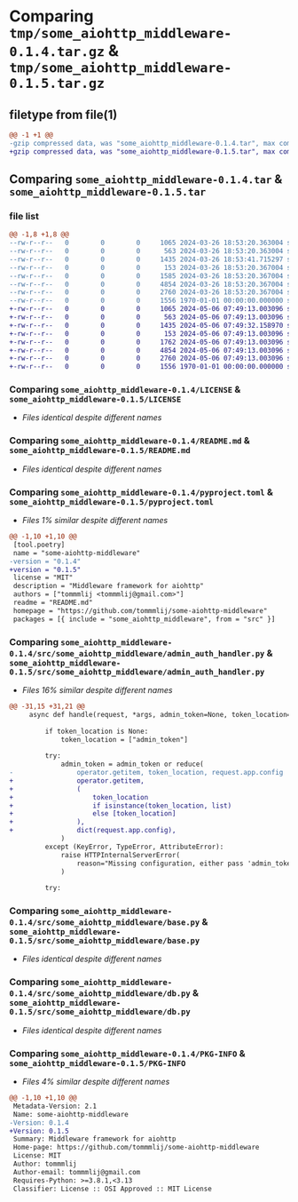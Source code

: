 # Comparing `tmp/some_aiohttp_middleware-0.1.4.tar.gz` & `tmp/some_aiohttp_middleware-0.1.5.tar.gz`

## filetype from file(1)

```diff
@@ -1 +1 @@
-gzip compressed data, was "some_aiohttp_middleware-0.1.4.tar", max compression
+gzip compressed data, was "some_aiohttp_middleware-0.1.5.tar", max compression
```

## Comparing `some_aiohttp_middleware-0.1.4.tar` & `some_aiohttp_middleware-0.1.5.tar`

### file list

```diff
@@ -1,8 +1,8 @@
--rw-r--r--   0        0        0     1065 2024-03-26 18:53:20.363004 some_aiohttp_middleware-0.1.4/LICENSE
--rw-r--r--   0        0        0      563 2024-03-26 18:53:20.363004 some_aiohttp_middleware-0.1.4/README.md
--rw-r--r--   0        0        0     1435 2024-03-26 18:53:41.715297 some_aiohttp_middleware-0.1.4/pyproject.toml
--rw-r--r--   0        0        0      153 2024-03-26 18:53:20.367004 some_aiohttp_middleware-0.1.4/src/some_aiohttp_middleware/__init__.py
--rw-r--r--   0        0        0     1585 2024-03-26 18:53:20.367004 some_aiohttp_middleware-0.1.4/src/some_aiohttp_middleware/admin_auth_handler.py
--rw-r--r--   0        0        0     4854 2024-03-26 18:53:20.367004 some_aiohttp_middleware-0.1.4/src/some_aiohttp_middleware/base.py
--rw-r--r--   0        0        0     2760 2024-03-26 18:53:20.367004 some_aiohttp_middleware-0.1.4/src/some_aiohttp_middleware/db.py
--rw-r--r--   0        0        0     1556 1970-01-01 00:00:00.000000 some_aiohttp_middleware-0.1.4/PKG-INFO
+-rw-r--r--   0        0        0     1065 2024-05-06 07:49:13.003096 some_aiohttp_middleware-0.1.5/LICENSE
+-rw-r--r--   0        0        0      563 2024-05-06 07:49:13.003096 some_aiohttp_middleware-0.1.5/README.md
+-rw-r--r--   0        0        0     1435 2024-05-06 07:49:32.158970 some_aiohttp_middleware-0.1.5/pyproject.toml
+-rw-r--r--   0        0        0      153 2024-05-06 07:49:13.003096 some_aiohttp_middleware-0.1.5/src/some_aiohttp_middleware/__init__.py
+-rw-r--r--   0        0        0     1762 2024-05-06 07:49:13.003096 some_aiohttp_middleware-0.1.5/src/some_aiohttp_middleware/admin_auth_handler.py
+-rw-r--r--   0        0        0     4854 2024-05-06 07:49:13.003096 some_aiohttp_middleware-0.1.5/src/some_aiohttp_middleware/base.py
+-rw-r--r--   0        0        0     2760 2024-05-06 07:49:13.003096 some_aiohttp_middleware-0.1.5/src/some_aiohttp_middleware/db.py
+-rw-r--r--   0        0        0     1556 1970-01-01 00:00:00.000000 some_aiohttp_middleware-0.1.5/PKG-INFO
```

### Comparing `some_aiohttp_middleware-0.1.4/LICENSE` & `some_aiohttp_middleware-0.1.5/LICENSE`

 * *Files identical despite different names*

### Comparing `some_aiohttp_middleware-0.1.4/README.md` & `some_aiohttp_middleware-0.1.5/README.md`

 * *Files identical despite different names*

### Comparing `some_aiohttp_middleware-0.1.4/pyproject.toml` & `some_aiohttp_middleware-0.1.5/pyproject.toml`

 * *Files 1% similar despite different names*

```diff
@@ -1,10 +1,10 @@
 [tool.poetry]
 name = "some-aiohttp-middleware"
-version = "0.1.4"
+version = "0.1.5"
 license = "MIT"
 description = "Middleware framework for aiohttp"
 authors = ["tommmlij <tommmlij@gmail.com>"]
 readme = "README.md"
 homepage = "https://github.com/tommmlij/some-aiohttp-middleware"
 packages = [{ include = "some_aiohttp_middleware", from = "src" }]
```

### Comparing `some_aiohttp_middleware-0.1.4/src/some_aiohttp_middleware/admin_auth_handler.py` & `some_aiohttp_middleware-0.1.5/src/some_aiohttp_middleware/admin_auth_handler.py`

 * *Files 16% similar despite different names*

```diff
@@ -31,15 +31,21 @@
     async def handle(request, *args, admin_token=None, token_location=None, **kwargs):
 
         if token_location is None:
             token_location = ["admin_token"]
 
         try:
             admin_token = admin_token or reduce(
-                operator.getitem, token_location, request.app.config
+                operator.getitem,
+                (
+                    token_location
+                    if isinstance(token_location, list)
+                    else [token_location]
+                ),
+                dict(request.app.config),
             )
         except (KeyError, TypeError, AttributeError):
             raise HTTPInternalServerError(
                 reason="Missing configuration, either pass 'admin_token' or 'token_location'"
             )
 
         try:
```

### Comparing `some_aiohttp_middleware-0.1.4/src/some_aiohttp_middleware/base.py` & `some_aiohttp_middleware-0.1.5/src/some_aiohttp_middleware/base.py`

 * *Files identical despite different names*

### Comparing `some_aiohttp_middleware-0.1.4/src/some_aiohttp_middleware/db.py` & `some_aiohttp_middleware-0.1.5/src/some_aiohttp_middleware/db.py`

 * *Files identical despite different names*

### Comparing `some_aiohttp_middleware-0.1.4/PKG-INFO` & `some_aiohttp_middleware-0.1.5/PKG-INFO`

 * *Files 4% similar despite different names*

```diff
@@ -1,10 +1,10 @@
 Metadata-Version: 2.1
 Name: some-aiohttp-middleware
-Version: 0.1.4
+Version: 0.1.5
 Summary: Middleware framework for aiohttp
 Home-page: https://github.com/tommmlij/some-aiohttp-middleware
 License: MIT
 Author: tommmlij
 Author-email: tommmlij@gmail.com
 Requires-Python: >=3.8.1,<3.13
 Classifier: License :: OSI Approved :: MIT License
```

